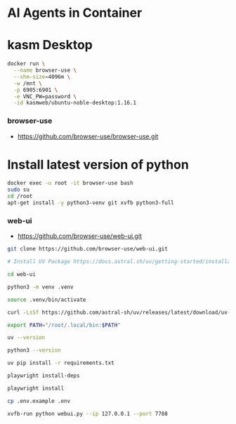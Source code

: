 # AI Agents in Container

# kasm Desktop
```bash
docker run \
  --name browser-use \
  --shm-size=4096m \
  -w /mnt \
  -p 6905:6901 \
  -e VNC_PW=password \
  -id kasmweb/ubuntu-noble-desktop:1.16.1
  ```

  ### browser-use
  - https://github.com/browser-use/browser-use.git

# Install latest version of python
```bash
docker exec -u root -it browser-use bash
sudo su
cd /root
apt-get install -y python3-venv git xvfb python3-full
```

### web-ui
- https://github.com/browser-use/web-ui.git
```bash
git clone https://github.com/browser-use/web-ui.git

# Install UV Package https://docs.astral.sh/uv/getting-started/installation/

cd web-ui

python3 -m venv .venv

source .venv/bin/activate

curl -LsSf https://github.com/astral-sh/uv/releases/latest/download/uv-installer.sh | sh

export PATH="/root/.local/bin:$PATH"

uv --version

python3 --version

uv pip install -r requirements.txt

playwright install-deps 

playwright install

cp .env.example .env

xvfb-run python webui.py --ip 127.0.0.1 --port 7788
```
